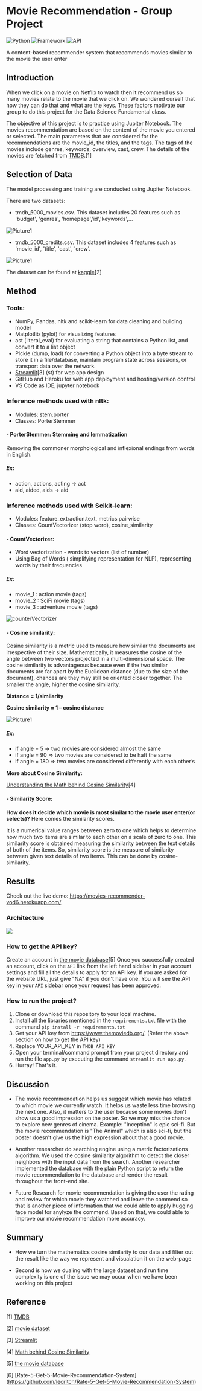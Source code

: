# Movie Recommendation - Group Project

![Python](https://img.shields.io/badge/Python-3.8-blueviolet)
![Framework](https://img.shields.io/badge/Framework-Streamlit-red)
![API](https://img.shields.io/badge/API-TMDB-fcba03)

A content-based recommender system that recommends movies similar to the movie the user enter

## Introduction

When we click on a movie on Netflix to watch then it recommend us so many movies relate to the movie that we click on. We wondered ourself that how they can do that and what are the keys. These factors motivate our group to do this project for the Data Science Fundamental class.

The objective of this project is to practice using Jupiter Notebook. The movies recommendation are based on the content of the movie you entered or selected. The main parameters that are considered for the recommendations are the movie_id, the titles, and the tags. The tags of the movies include genres, keywords, overview, cast, crew. The details of the movies are fetched from [TMDB](https://developers.themoviedb.org/3/getting-started/introduction).[1]

## Selection of Data

The model processing and training are conducted using Jupiter Notebook.

There are two datasets:

- tmdb_5000_movies.csv. This dataset includes 20 features such as 'budget', 'genres', 'homepage','id','keywords',...

![Picture1](Data1.png)

- tmdb_5000_credits.csv. This dataset includes 4 features such as 'movie_id', 'title', 'cast', 'crew'.

![Picture1](Data2.png)

The dataset can be found at [kaggle](https://www.kaggle.com/datasets/tmdb/tmdb-movie-metadata?select=tmdb_5000_movies.csv)[2]

## Method

### Tools:

- NumPy, Pandas, nltk and scikit-learn for data cleaning and building model
- Matplotlib (pylot) for visualizing features
- ast (literal_eval) for evaluating a string that contains a Python list, and convert it to a list object
- Pickle (dump, load) for converting a Python object into a byte stream to store it in a file/database, maintain program state across sessions, or transport data over the network.
- [Streamlit](https://docs.streamlit.io/)[3] (st) for wep app design
- GitHub and Heroku for web app deployment and hosting/version control
- VS Code as IDE, jupyter notebook

### Inference methods used with nltk:

- Modules: stem.porter
- Classes: PorterStemmer

#### - PorterStemmer: Stemming and lemmatization

Removing the commoner morphological and inflexional endings from words in English.

##### **Ex:**

- action, actions, acting -> act
- aid, aided, aids -> aid

### Inference methods used with Scikit-learn:

- Modules: feature_extraction.text, metrics.pairwise
- Classes: CountVectorizer (stop word), cosine_similarity

#### - CountVectorizer:

- Word vectorization - words to vectors (list of number)
- Using Bag of Words ( simplifying representation for NLP), representing words by their frequencies

##### **Ex:**

- movie_1 : action movie (tags)
- movie_2 : SciFi movie (tags)
- movie_3 : adventure movie (tags)

![counterVectorizer](./CountVectorizer_ex.png)

#### - Cosine similarity:

Cosine similarity is a metric used to measure how similar the documents are irrespective of their size. Mathematically, it measures the cosine of the angle between two vectors projected in a multi-dimensional space. The cosine similarity is advantageous because even if the two similar documents are far apart by the Euclidean distance (due to the size of the document), chances are they may still be oriented closer together. The smaller the angle, higher the cosine similarity.

**Distance = 1/similarity**

**Cosine similarity = 1 – cosine distance**

![Picture1](https://user-images.githubusercontent.com/36665975/70401457-a7530680-1a55-11ea-9158-97d4e8515ca4.png)

##### **Ex:**

- if angle = 5 => two movies are considered almost the same
- if angle = 90 => two movies are considered to be haft the same
- if angle = 180 => two movies are considered differently with each other’s

**More about Cosine Similarity:**

[Understanding the Math behind Cosine Similarity](https://www.machinelearningplus.com/nlp/cosine-similarity/)[4]

#### - Similarity Score:

**How does it decide which movie is most similar to the movie user enter(or selects)?** Here comes the similarity scores.

It is a numerical value ranges between zero to one which helps to determine how much two items are similar to each other on a scale of zero to one. This similarity score is obtained measuring the similarity between the text details of both of the items. So, similarity score is the measure of similarity between given text details of two items. This can be done by cosine-similarity.

## Results

Check out the live demo: https://movies-recommender-vod6.herokuapp.com/

### Architecture

<img src="./Movie Recommendation System architecture.png">

### How to get the API key?

Create an account in [the movie database](https://www.themoviedb.org/.)[5] Once you successfully created an account, click on the `API` link from the left hand sidebar in your account settings and fill all the details to apply for an API key. If you are asked for the website URL, just give "NA" if you don't have one. You will see the API key in your `API` sidebar once your request has been approved.

### How to run the project?

1. Clone or download this repository to your local machine.
2. Install all the libraries mentioned in the `requirements.txt` file with the command `pip install -r requirements.txt`
3. Get your API key from https://www.themoviedb.org/. (Refer the above section on how to get the API key)
4. Replace YOUR_API_KEY in `TMDB_API_KEY`
5. Open your terminal/command prompt from your project directory and run the file `app.py` by executing the command `streamlit run app.py`.
6. Hurray! That's it.

## Discussion
- The movie recommendation helps us suggest which movie has related to which movie we currently watch. It helps us waste less time browsing the next one. Also, it matters to the user because some movies don't show us a good impression on the poster. So we may miss the chance to explore new genres of cinema. Example: "Inception" is epic sci-fi. But the movie recommendation is "The Animal" which is also sci-fi, but the poster doesn't give us the high expression about that a good movie.

- Another researcher do searching engine using a matrix factorizations algorithm. We used the cosine similarity algorithm to detect the closer
neighbors with the input data from the search. Another researcher implemented the database with the plain Python script to return the 
movie recommendation to the database and render the result throughout the front-end site.

- Future Research for movie recommendation is giving the user the rating and review for which movie they watched and leave the commend so that is another piece of information that we could able to apply hugging face model for anylyze the commend. Based on that, we could able to improve our movie recommendation more accuracy.

## Summary
- How we turn the mathematics cosine similarity to our data and filter out the result like the way we represent and visualation it on the web-page

- Second is how we dualing with the large dataset and run time complexity is one of the issue we may occur when we have been working on this project 
## Reference

[1] [TMDB](https://developers.themoviedb.org/3/getting-started/introduction)

[2] [movie dataset](https://www.kaggle.com/datasets/tmdb/tmdb-movie-metadata?select=tmdb_5000_movies.csv)

[3] [Streamlit](https://docs.streamlit.io/)

[4] [Math behind Cosine Similarity](https://www.machinelearningplus.com/nlp/cosine-similarity/)

[5] [the movie database](https://www.themoviedb.org/.)

[6] [Rate-5-Get-5-Movie-Recommendation-System] (https://github.com/lecritch/Rate-5-Get-5-Movie-Recommendation-System)
